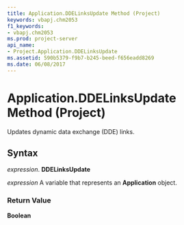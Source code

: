 ```yaml
---
title: Application.DDELinksUpdate Method (Project)
keywords: vbapj.chm2053
f1_keywords:
- vbapj.chm2053
ms.prod: project-server
api_name:
- Project.Application.DDELinksUpdate
ms.assetid: 590b5379-f9b7-b245-beed-f656eadd8269
ms.date: 06/08/2017
---
```



# Application.DDELinksUpdate Method (Project)

Updates dynamic data exchange (DDE) links.


## Syntax

 _expression_. **DDELinksUpdate**

 _expression_ A variable that represents an **Application** object.


### Return Value

 **Boolean**


